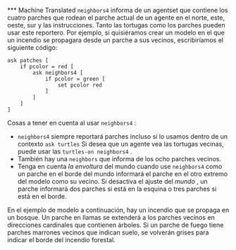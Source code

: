 ﻿*** Machine Translated
`neighbors4` informa de un agentset que contiene los cuatro parches que rodean el parche actual de un agente en el norte, este, oeste, sur y las instrucciones. Tanto las tortugas como los parches pueden usar este reportero. Por ejemplo, si quisiéramos crear un modelo en el que un incendio se propagara desde un parche a sus vecinos, escribiríamos el siguiente código:



```
ask patches [
	if pcolor = red [
		ask neighbors4 [
			if pcolor = green [
				set pcolor red
			]
		]
	]
]
```


Cosas a tener en cuenta al usar `neighbors4` :

- `neighbors4` siempre reportará parches incluso si lo usamos dentro de un contexto `ask turtles` Si desea que un agente vea las tortugas vecinas, puede usar las `turtles-on neighbors4` .
- También hay una `neighbors` que informa de los ocho parches vecinos.
- Tenga en cuenta *la envoltura* del mundo cuando use `neighbors4` como un parche en el borde del mundo informará el parche en el otro extremo del modelo como su vecino. Si desactiva el ajuste del *mundo* , un parche informará dos parches si está en la esquina o tres parches si está en el borde.


En el ejemplo de modelo a continuación, hay un incendio que se propaga en un bosque. Un parche en llamas se extenderá a los parches vecinos en direcciones cardinales que contienen árboles. Si un parche de fuego tiene parches marrones vecinos que indican suelo, se volverán grises para indicar el borde del incendio forestal.